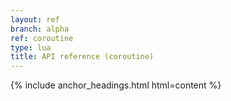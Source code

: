 ```yaml
---
layout: ref
branch: alpha
ref: coroutine
type: lua
title: API reference (coroutine)
---
```

{% include anchor_headings.html html=content %}